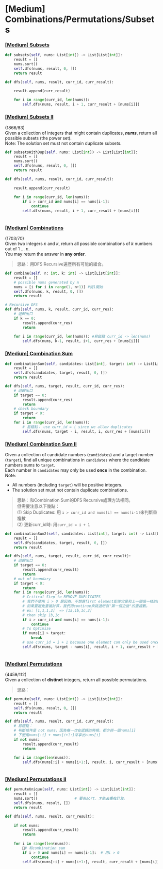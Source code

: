 # \[Medium\] Combinations/Permutations/Subsets

### [\[Medium\] Subsets](https://leetcode.com/problems/subsets/)

```python
def subsets(self, nums: List[int]) -> List[List[int]]:
    result = []
    nums.sort()
    self.dfs(nums, result, 0, [])
    return result

def dfs(self, nums, result, curr_id, curr_result):

    result.append(curr_result)
    
    for i in range(curr_id, len(nums)):
        self.dfs(nums, result, i + 1, curr_result + [nums[i]])
```

### [\[Medium\] Subsets II](https://leetcode.com/problems/subsets-ii/)

\(1866/83\)  
Given a collection of integers that might contain duplicates, _**nums**_, return all possible subsets \(the power set\).  
Note: The solution set must not contain duplicate subsets.

```python
def subsetsWithDup(self, nums: List[int]) -> List[List[int]]:
    result = []
    nums.sort()
    self.dfs(nums, result, 0, [])
    return result

def dfs(self, nums, result, curr_id, curr_result):
    
    result.append(curr_result)
    
    for i in range(curr_id, len(nums)):
        if i > curr_id and nums[i] == nums[i-1]:
            continue
        self.dfs(nums, result, i + 1, curr_result + [nums[i]])
                
```

### [\[Medium\] Combinations](https://leetcode.com/problems/combinations/)

\(1703/70\)  
Given two integers _n_ and _k_, return all possible combinations of _k_ numbers out of 1 ... _n_.  
You may return the answer in **any order**.

> 思路：用DFS Recursive遍歷所有可能的組合。

```python
def combine(self, n: int, k: int) -> List[List[int]]:
    result = []
    # possible nums generated by n
    nums = [i for i in range(1, n+1)] #從1開始
    self.dfs(nums, k, result, 0, [])
    return result

# Recursive DFS
def dfs(self, nums, k, result, curr_id, curr_res):
    # 遞歸出口
    if k == 0:
        result.append(curr_res)
        return
        
    for i in range(curr_id, len(nums)): #易錯點 curr_id -> len(nums)
        self.dfs(nums, k-1, result, i+1, curr_res + [nums[i]])
```

### [\[Medium\] Combination Sum](https://leetcode.com/problems/combination-sum/)

```python
def combinationSum(self, candidates: List[int], target: int) -> List[List[int]]:
    result = []
    self.dfs(candidates, target, result, 0, [])
    return result

def dfs(self, nums, target, result, curr_id, curr_res):
    # 遞歸出口
    if target == 0:
        result.append(curr_res)
        return
    # check boundary
    if target < 0:
        return 
    for i in range(curr_id, len(nums)):
        # 易錯點： use curr_id = i since we allow duplicates
        self.dfs(nums, target - i, result, i, curr_res + [nums[i]])
```

### [\[Medium\] Combination Sum II](https://leetcode.com/problems/combination-sum-ii/)

Given a collection of candidate numbers \(`candidates`\) and a target number \(`target`\), find all unique combinations in `candidates` where the candidate numbers sums to `target`.  
Each number in `candidates` may only be used **once** in the combination.  
Note:

* All numbers \(including `target`\) will be positive integers.
* The solution set must not contain duplicate combinations.

> 思路：和Combination Sum的DFS Recursive處理方法相同。  
> 但需要注意以下幾點：  
> \(1\) Skip Duplicates: 用 `i > curr_id and nums[i] == nums[i-1]`來判斷重複數  
> \(2\) 更新curr\_id時: 用`curr_id = i + 1`

```python
def combinationSum2(self, candidates: List[int], target: int) -> List[List[int]]:
    result = []
    self.dfs(candidates, target, result, 0, [])
    return result

def dfs(self, nums, target, result, curr_id, curr_result):
    # 遞歸出口
    if target == 0:
        result.append(curr_result)
        return
    # out of boundary
    if target < 0:
        return
    for i in range(curr_id, len(nums)): 
        # Critical Step to REMOVE DUPLICATES
        # 我們不使用 i > 0 是因為，不想算first element即使它是和上一個值一樣的數。
        # 如果要避免重複計算，我們用continue來跳過所有"第一個之後"的重複數。
        # ex: [1,1,1,2]  => [1a,1b,1c,2]
        # then skip 1b,1c 
        if i > curr_id and nums[i] == nums[i-1]:
            continue
        # To Optimize
        if nums[i] > target:
            break
        # use curr_id = i + 1 because one element can only be used once
        self.dfs(nums, target - nums[i], result, i + 1, curr_result + [nums[i]])
        
```

### [\[Medium\] Permutations](https://leetcode.com/problems/permutations/)

\(4459/112\)  
Given a collection of **distinct** integers, return all possible permutations.

> 思路：

```python
def permute(self, nums: List[int]) -> List[List[int]]:
    result = []
    self.dfs(nums, result, 0, [])
    return result

def dfs(self, nums, result, curr_id, curr_result):
    # 易錯點：
    # 判斷條件是 not nums，因為每一次在遞歸的時候，都少掉一個nums[i]
    # 下面用nums[:i] + nums[i+1:]來拿出nums[i]
    if not nums:
        result.append(curr_result)
        return
        
    for i in range(len(nums)):
        self.dfs(nums[:i] + nums[i+1:], result, i, curr_result + [nums[i]])
        
```

### [\[Medium\] Permutations II](https://leetcode.com/problems/permutations-ii/)

```python
def permuteUnique(self, nums: List[int]) -> List[List[int]]:
    result = []
    nums.sort()                 # 要先sort，才能去重複計算。
    self.dfs(nums, result, [])
    return result

def dfs(self, nums, result, curr_result):
    
    if not nums:
        result.append(curr_result)
        return
    
    for i in range(len(nums)):
        # 和combination sum
        if i > 0 and nums[i] == nums[i-1]:  # 用i > 0
            continue
        self.dfs(nums[:i] + nums[i+1:], result, curr_result + [nums[i]])
```

